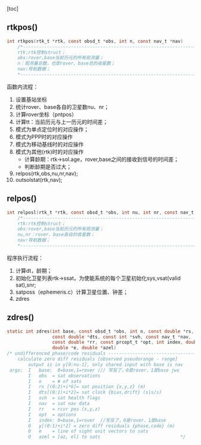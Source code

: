 [toc]

## rtkpos()
```c
int rtkpos(rtk_t *rtk, const obsd_t *obs, int n, const nav_t *nav)
    /*-----------------------------------------------------------------------------
    rtk:rtk控制struct；
    obs:rover,base当前历元的所有观测量；
    n：观测量总数，也即rover、base总的收星数；
    nav:导航数据； 
    *-----------------------------------------------------------------------------*/
```

函数内流程：

1. 设置基站坐标
2. 统计rover、base各自的卫星数nu、nr；
3. 计算rover坐标（pntpos）
4. 计算tt：当前历元与上一历元的时间差；
5. 模式为单点定位时的对应操作；
6. 模式为PPP时的对应操作
7. 模式为移动基线时的对应操作
8. 模式为其他(rtk)时的对应操作
   - 计算龄期：rtk->sol.age，rover,base之间的接收到信号的时间差；
   - 判断龄期是否过大；
9. relpos(rtk,obs,nu,nr,nav);
10. outsolstat(rtk,nav);

## relpos()

```c
int relposl(rtk_t *rtk, const obsd_t *obs, int nu, int nr, const nav_t *nav)
    /*-----------------------------------------------------------------------------
    rtk:rtk控制struct；
    obs:rover,base当前历元的所有观测量；
    nu,nr：rover、base各自的收星数；
    nav:导航数据； 
    *-----------------------------------------------------------------------------*/
```

程序执行流程：

1. 计算dt，龄期；
2. 初始化卫星列表rtk->ssat，为使能系统的每个卫星初始化sys,vsat(valid sat),snr;
3. satposs（ephemeris.c）计算卫星位置、钟差；
4. zdres

## zdres()

```c
static int zdres(int base, const obsd_t *obs, int n, const double *rs,
                 const double *dts, const int *svh, const nav_t *nav,
                 const double *rr, const prcopt_t *opt, int index, double *y,
                 double *e, double *azel) 
/* undifferenced phase/code residuals ----------------------------------------
    calculate zero diff residuals [observed pseudorange - range] 
        output is in y[0:nu-1], only shared input with base is nav 
 args:  I   base:  0=base,1=rover /// 写反了，0是rover，1是base jwx
        I   obs  = sat observations
        I   n    = # of sats
        I   rs [(0:2)+i*6]= sat position {x,y,z} (m)
        I   dts[(0:1)+i*2]= sat clock {bias,drift} (s|s/s)
        I   svh  = sat health flags
        I   nav  = sat nav data
        I   rr   = rcvr pos (x,y,z)
        I   opt  = options
        I   index: 0=base,1=rover  //写反了，0是rover，1是base
        O   y[(0:1)+i*2] = zero diff residuals {phase,code} (m)
        O   e    = line of sight unit vectors to sats
        O   azel = [az, el] to sats                              */
```

